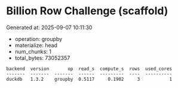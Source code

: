# Billion Row Challenge (scaffold)

Generated at: 2025-09-07 10:11:30

- operation: groupby
- materialize: head
- num_chunks: 1
- total_bytes: 73052357

```text
backend  version       op  read_s  compute_s  rows  used_cores
-------  -------  -------  ------  ---------  ----  ----------
duckdb   1.3.2    groupby  0.5117     0.1902     3           1
```
